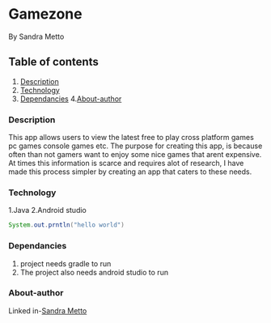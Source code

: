 # Gamezone
By Sandra Metto
## Table of contents
1. [Description](#Description)
2. [Technology](#Technology)
3. [Dependancies](#Dependncies)
4.[About-author](#About-athor)
### Description
This app allows users to view the latest free to play cross platform games pc games console games etc.
The purpose for creating this app, is because often than not gamers want to enjoy some nice games that arent expensive.
At times this information is scarce and requires alot of research, I have made this process simpler by creating an app that 
caters to these needs.
### Technology

1.Java 
2.Android studio


```Java 
System.out.prntln("hello world")
```



### Dependancies
1. project needs gradle to run 
2. The project also needs android studio to run 

### About-author
Linked in-[Sandra Metto](https://www.linkedin.com/in/sandra-metto-68500319a/)
